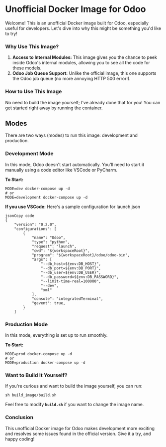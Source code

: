 # **Unofficial Docker Image for Odoo**

Welcome! This is an unofficial Docker image built for Odoo, especially useful for developers. Let's dive into why this might be something you'd like to try!

### **Why Use This Image?**

1. **Access to Internal Modules:** This image gives you the chance to peek inside Odoo's internal modules, allowing you to see all the code for these models.
2. **Odoo Job Queue Support:** Unlike the official image, this one supports the Odoo job queue (no more annoying HTTP 500 error!).

### **How to Use This Image**

No need to build the image yourself; I've already done that for you! You can get started right away by running the container.

## Modes

There are two ways (modes) to run this image: development and production.

### **Development Mode**

In this mode, Odoo doesn't start automatically. You'll need to start it manually using a code editor like VSCode or PyCharm.

**To Start:**

```
MODE=dev docker-compose up -d
# or
MODE=development docker-compose up -d
```

**If you use VSCode:** Here's a sample configuration for launch.json

```
jsonCopy code
{
    "version": "0.2.0",
    "configurations": [
        {
            "name": "Odoo",
            "type": "python",
            "request": "launch",
            "cwd": "${workspaceRoot}",
            "program": "${workspaceRoot}/odoo/odoo-bin",
            "args": [
                "--db_host=${env:DB_HOST}",
                "--db_port=${env:DB_PORT}",
                "--db_user=${env:DB_USER}",
                "--db_password=${env:DB_PASSWORD}",
                "--limit-time-real=100000",
                "--dev",
                "xml"
            ],
            "console": "integratedTerminal",
            "gevent": true,
        }
    ]

```

### **Production Mode**

In this mode, everything is set up to run smoothly.

**To Start:**

```
MODE=prod docker-compose up -d
# or
MODE=production docker-compose up -d
```

### **Want to Build It Yourself?**

If you're curious and want to build the image yourself, you can run:

```
sh build_image/build.sh
```

Feel free to modify **`build.sh`** if you want to change the image name.

### **Conclusion**

This unofficial Docker image for Odoo makes development more exciting and resolves some issues found in the official version. Give it a try, and happy coding!
